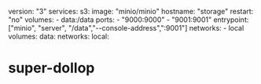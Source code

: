 version: "3"
services:
  s3:
    image: "minio/minio"
    hostname: "storage"
    restart: "no"
    volumes:
      - data:/data
    ports:
      - "9000:9000"
      - "9001:9001"
    entrypoint: ["minio", "server", "/data","--console-address",":9001"]
    networks:
      - local
volumes:
  data:
networks:
  local:

# super-dollop
